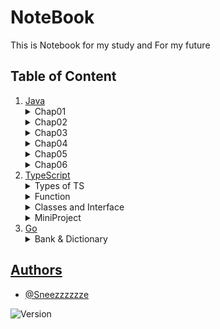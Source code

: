 # NoteBook

This is Notebook for my study and For my future

## Table of Content

1. [Java](Java)
   <details>
      <summary>Chap01</summary>
      <ol>
          <li><a href="Java/chap01/_01.java">Intro</a></li>
          <li><a href="Java/chap01/_02_variables.java">Variables</a></li>
          <li><a href="Java/chap01/_03_comment.java">Comment</a></li>
          <li><a href="Java/chap01/_04_variableNaming.java">Variable Naming</a></li>
          <li><a href="Java/chap01/_05_constants.java">Constants</a></li>
          <li><a href="Java/chap01/_06_typecasting.java">Type Casting</a></li>
          <li><a href="Java/chap01/_Quiz_01.java">Quiz 01</a></li>
      </ol>
   </details>
   <details>
      <summary>Chap02</summary>
      <ol>
          <li><a href="Java/chap02/_01_operator1.java">Operator 1</a></li>
          <li><a href="Java/chap02/_02_operator2.java">Operator 2</a></li>
          <li><a href="Java/chap02/_03_operator3.java">Operator 3</a></li>
          <li><a href="Java/chap02/_04_operator4.java">Operator 4</a></li>
          <li><a href="Java/chap02/_05_operator5.java">Operator 5</a></li>
          <li><a href="Java/chap02/_Quiz_02.java">Quiz 02</a></li>
      </ol>
   </details>
   <details>
      <summary>Chap03</summary>
      <ol>
          <li><a href="Java/chap03/_01_string1.java">String 1</a></li>
          <li><a href="Java/chap03/_02_string2.java">String 2</a></li>
          <li><a href="Java/chap03/_03_stringcompare.java">String Compare</a></li>
          <li><a href="Java/chap03/_04_Escape_sequence.java">Escape Sequence</a></li>
          <li><a href="Java/chap03/_Quiz_03.java">Quiz 03</a></li>
      </ol>
   </details>
   <details>
      <summary>Chap04</summary>
      <ol>
          <li><a href="Java/chap04/_01_if.java">If</a></li>
          <li><a href="Java/chap04/_02_else.java">Else</a></li>
          <li><a href="Java/chap04/_03_elseif.java">Else If</a></li>
          <li><a href="Java/chap04/_04_switchcase.java">Switch Case</a></li>
          <li><a href="Java/chap04/_05_for.java">For</a></li>
          <li><a href="Java/chap04/_06_while.java">While</a></li>
          <li><a href="Java/chap04/_07_dowhile.java">Do While</a></li>
          <li><a href="Java/chap04/_08_NestedLoop.java">Nested Loop</a></li>
          <li><a href="Java/chap04/_09_MulitipleTable.java">Multiple Table</a></li>
          <li><a href="Java/chap04/_10_Break.java">Break</a></li>
          <li><a href="Java/chap04/_11_Continue.java">Continue</a></li>
          <li><a href="Java/chap04/_Quiz_04.java">Quiz 04</a></li>
      </ol>
   </details>
   <details>
      <summary>Chap05</summary>
      <ol>
          <li><a href="Java/chap05/_01_Array.java">Array</a></li>
          <li><a href="Java/chap05/_02_ArrayLoop.java">Array Loop</a></li>
          <li><a href="Java/chap05/_03_MultiArray.java">Multi Array</a></li>
          <li><a href="Java/chap05/_04_MultiArrayLoop.java">Multi Array Loop</a></li>
          <li><a href="Java/chap05/_05_ASCII.java">ASCII</a></li>
          <li><a href="Java/chap05/_Quiz_05.java">Quiz 05</a></li>
      </ol>
   </details>
   <details>
      <summary>Chap06</summary>
      <ol>
          <li><a href="Java/chap06/_01_Method.java">Method</a></li>
          <li><a href="Java/chap06/_02_Parameter.java">Parameter</a></li>
          <li><a href="Java/chap06/_03_Return.java">Return</a></li>
          <li><a href="Java/chap06/_04_ParameterAndReturn.java">Parameter And Return</a></li>
          <li><a href="Java/chap06/_05_OverLoading.java">Overloading</a></li>
          <li><a href="Java/chap06/_06_WhenToUse.java">When To Use</a></li>
          <li><a href="Java/chap06/_07_VariableScope.java">Variable Scope</a></li>
          <li><a href="Java/chap06/_08_MainMethod.java">Main Method</a></li>
          <li><a href="Java/chap06/_Quiz_06.java">Quiz 06</a></li>
      </ol>
   </details>
2. [TypeScript](TypeScript)
   <details>
      <summary>Types of TS </summary>
      <ol>
          <li><a href="TypeScript/Types of TS/PartOne.md">PartOne</a></li>
          <li><a href="TypeScript/Types of TS/PartTwo.md">PartTwo</a></li>
          <li><a href="TypeScript/Types of TS/PartThree.md">PartThree</a></li>
      </ol>
   </details>
   <details>
      <summary>Function</summary>
      <ol>
         <li><a href="TypeScript/Function/Call%20Signatures.md">Call Signatures</a></li>
         <li><a href="TypeScript/Function/Polymorphism.md">Polymorphism</a></li>
         <li><a href="TypeScript/Function/Overloading.md">Overloading</a></li>
         <li><a href="TypeScript/Function/Generic.md">Generic</a></li>
      </ol>
   </details>
   <details>
      <summary>Classes and Interface</summary>
      <ol>
         <li>
            <a href="TypeScript/Classes%20and%20Interface/Classes.md">Classes</a>
         </li>
         <li>
            <a href="TypeScript/Classes%20and%20Interface/Interfaces.md">Interfaces</a>
         </li>
      </ol>
   </details>
    <details>
        <summary>MiniProject</summary>
            <ol>
            <li>
               <a href="TypeScript/Mini%20Project">Block Chain</a>
            </li>
            </ol>
    </details>
3. [Go](GO)
   <details>
      <summary>Bank & Dictionary</summary>
      <ol>
         <li>
            <a href="GO"
         </li>
      </ol>
   </details>

## Authors

- [@Sneezzzzzze](https://www.github.com/Sneezzzzzze)

![Version](https://img.shields.io/badge/version-0.0.1-orange)
